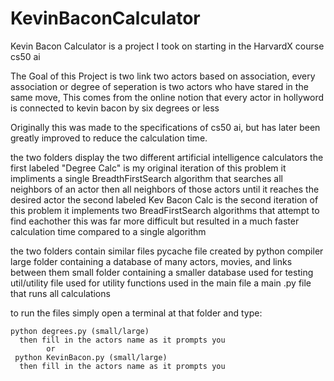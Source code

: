 # KevinBaconCalculator

Kevin Bacon Calculator is a project I took on starting in the HarvardX course cs50 ai

The Goal of this Project is two link two actors based on association,
every association or degree of seperation is two actors who have stared in the same move,
This comes from the online notion that every actor in hollyword is connected to kevin bacon by six degrees or less

Originally this was made to the specifications of cs50 ai, but has later been greatly improved to reduce the calculation time.

the two folders display the two different artificial intelligence calculators
  the first labeled "Degree Calc" is my original iteration of this problem
    it impliments a single BreadthFirstSearch algorithm that 
      searches all neighbors of an actor then all neighbors of those actors until it reaches the desired actor
  the second labeled Kev Bacon Calc is the second iteration of this problem
    it implements two BreadFirstSearch algorithms that attempt to find eachother
      this was far more difficult but resulted in a much faster calculation time compared to a single algorithm
      
  the two folders contain similar files
    pycache file created by python compiler
    large folder containing a database of many actors, movies, and links between them
    small folder containing a smaller database used for testing
    util/utility file used for utility functions used in the main file
    a main .py file that runs all calculations
   
   to run the files simply open a terminal at that folder and type:
   
   
    python degrees.py (small/large)
      then fill in the actors name as it prompts you
            or
     python KevinBacon.py (small/large)
      then fill in the actors name as it prompts you
